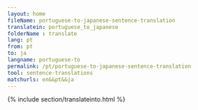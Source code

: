 ```yaml
---
layout: home
fileName: portuguese-to-japanese-sentence-translation
translatein: portuguese_to_japanese
folderName : translate
lang: pt
from: pt
to: ja
langname: portuguese-to
permalink: /pt/portuguese-to-japanese-sentence-translation
tool: sentence-translations
matchurls: en&&pt&&ja
---
```

{% include section/translateinto.html %}
